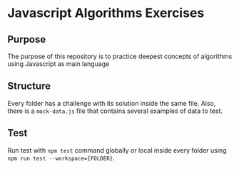 # Javascript Algorithms Exercises

## Purpose
The purpose of this repository is to practice deepest concepts of
algorithms using Javascript as main language

## Structure
Every folder has a challenge with its solution inside the same
file. Also, there is a `mock-data.js` file that contains several
examples of data to test.

## Test
Run test with `npm test` command globally or local inside every
folder using `npm run test --workspace={FOLDER}`.
